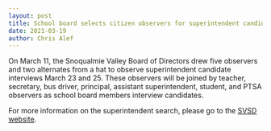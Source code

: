 ```yaml
---
layout: post
title: School board selects citizen observers for superintendent candidate interviews
date: 2021-03-19
author: Chris Alef
---
```

On March 11, the Snoqualmie Valley Board of Directors drew five observers and two alternates from a hat to observe superintendent candidate interviews March 23 and 25. These observers will be joined by teacher, secretary, bus driver, principal, assistant superintendent, student, and PTSA observers as school board members interview candidates.

For more information on the superintendent search, please go to the [SVSD website](https://www.svsd410.org/site/Default.aspx?PageType=3&DomainID=4&PageID=1&ViewID=6446ee88-d30c-497e-9316-3f8874b3e108&FlexDataID=28344).
